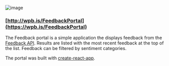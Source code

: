 ![image](https://user-images.githubusercontent.com/11197026/46587664-91b30d00-ca5d-11e8-9457-27696ea65372.png)

### [http://wpb.is/FeedbackPortal](https://wpb.is/FeedbackPortal)
The Feedback portal is a simple application the displays feedback from the [Feedback API](https://github.com/patrickbrandt/fullstory-demo/tree/master/api). Results are listed with the most recent feedback at the top of the list. Feedback can be filtered by sentiment categories.

The portal was built with [create-react-app](https://github.com/facebook/create-react-app).
